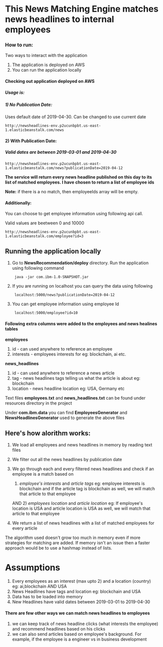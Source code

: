 # This News Matching Engine matches news headlines to internal employees 

### How to run:
Two ways to interact with the application
1) The application is deployed on AWS
2) You can run the application locally

#### Checking out application deployed on AWS
##### Usage is: 
##### 1) No Publication Date: 
Uses default date of 2019-04-30. Can be changed to use current date
    
    http://newsheadlines-env.p2ucunbpbt.us-east-1.elasticbeanstalk.com/news

#### 2) With Publication Date: 
##### Valid dates are between 2019-03-01 and 2019-04-30    
    http://newsheadlines-env.p2ucunbpbt.us-east-1.elasticbeanstalk.com/news?publicationDate=2019-04-12
**The service will return every news headline published on this day to its list of matched employees. I have chosen
to return a list of employee ids**

**Note:** if there is a no match, then employeeIds array will be empty.

#### Additionally: 

You can choose to get employee information using following api call. 

Valid values are beetween 0 and 10000


    http://newsheadlines-env.p2ucunbpbt.us-east-1.elasticbeanstalk.com/employee?id=3

## Running the application locally
1) Go to **NewsRecommendation/deploy** directory. Run the application using following command
     
     
        java -jar com.ibm-1.0-SNAPSHOT.jar
     
2) If you are running on localhost you can query the data using following 
     
     
        localhost:5000/news?publicationDate=2019-04-12
     
3) You can get employee information using employee Id
  
  
        localhost:5000/employee?id=10
    

#### Following extra columns were added to the employees and news healines tables 
**employees**
 1) id - can used anywhere to reference an employee
 2) interests - employees interests for eg: blockchain, ai etc.

**news_headlines**
 1) id - can used anywhere to reference a news article
 2) tag - news headlines tags telling us what the article is about eg: blockchain
 3) location - news headline location eg: USA, Germany etc
 

Text files **employees.txt** and **news_headlines.txt** can be found under resources directory in the project

Under **com.ibm.data** you can find **EmployeesGenerator** and **NewsHeadlinesGenerator** used to generate the above files


## Here's how alorithm works:
1) We load all employees and news headlines in memory by reading text files
2) We filter out all the news headlines by publication date
3) We go through each and every filtered news headlines and check if an employee is a match based on 
     1) *employee's interests* and *article tags* 
        eg: employee interests is blockchain and if the article tag is blockchain as well, we will match 
        that article to that employee
        
     AND
     2) *employees location*  and *article location*
        eg: If employee's location is USA and article location is USA as well, we will match 
        that article to that employee
4) We return a list of news headlines with a list of matched employees for every article


The algorithm used doesn't grow too much in memory even if more strategies for matching are added. 
If memory isn't an issue then a faster approach would be to use a hashmap instead of lists.
 
# Assumptions
1) Every employees as an interest (max upto 2) and a location (country) eg: ai,blockchain AND USA
2) News Headlines have tags and location eg: blockchain and USA
3) Data has to be loaded into memory
4) New Headlines have valid dates between 2019-03-01 to 2019-04-30


#### There are few other ways we can match news headlines to employees
1) we can keep track of news headline clicks (what interests the employee) and recommend headlines based on his clicks
2) we can also send articles based on employee's background. For example, if the employee is a engineer vs in business development

 
